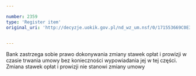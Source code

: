 ```yaml
---

number: 2359
type: 'Register item'
original_uri: 'http://decyzje.uokik.gov.pl/nd_wz_um.nsf/0/171553669C0E305DC12578AF00345146?OpenDocument'


---
```


Bank zastrzega sobie prawo dokonywania zmiany stawek opłat i prowizji w czasie trwania umowy bez konieczności wypowiadania jej w tej części. Zmiana stawek opłat i prowizji nie stanowi zmiany umowy
